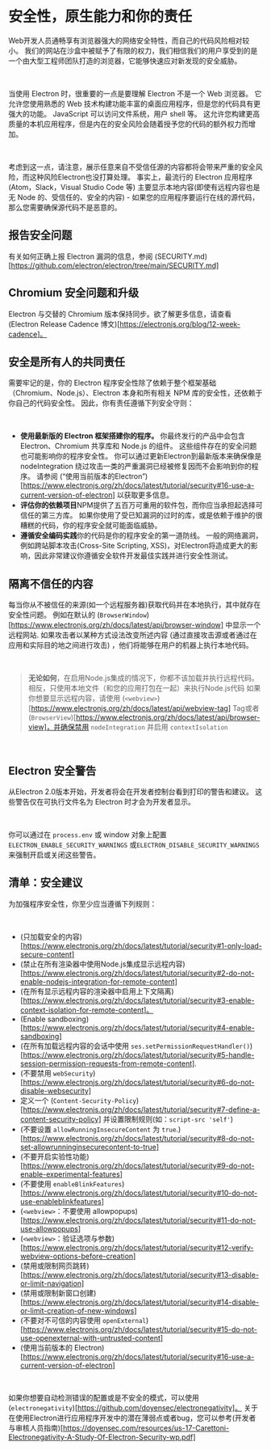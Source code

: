 # 安全性，原生能力和你的责任

Web开发人员通畅享有浏览器强大的网络安全特性，而自己的代码风险相对较小。 我们的网站在沙盒中被赋予了有限的权力，我们相信我们的用户享受到的是一个由大型工程师团队打造的浏览器，它能够快速应对新发现的安全威胁。

<br>

当使用 Electron 时，很重要的一点是要理解 Electron 不是一个 Web 浏览器。 它允许您使用熟悉的 Web 技术构建功能丰富的桌面应用程序，但是您的代码具有更强大的功能。 JavaScript 可以访问文件系统，用户 shell 等。 这允许您构建更高质量的本机应用程序，但是内在的安全风险会随着授予您的代码的额外权力而增加。

<br>

考虑到这一点，请注意，展示任意来自不受信任源的内容都将会带来严重的安全风险，而这种风险Electron也没打算处理。 事实上，最流行的 Electron 应用程序(Atom，Slack，Visual Studio Code 等) 主要显示本地内容(即使有远程内容也是无 Node 的、受信任的、安全的内容) - 如果您的应用程序要运行在线的源代码，那么您需要确保源代码不是恶意的。

## 报告安全问题

有关如何正确上报 Electron 漏洞的信息，参阅 (SECURITY.md)[https://github.com/electron/electron/tree/main/SECURITY.md]

## Chromium 安全问题和升级

Electron 与交替的 Chromium 版本保持同步。欲了解更多信息，请查看 (Electron Release Cadence 博文)[https://electronjs.org/blog/12-week-cadence]。

## 安全是所有人的共同责任

需要牢记的是，你的 Electron 程序安全性除了依赖于整个框架基础（Chromium、Node.js）、Electron 本身和所有相关 NPM 库的安全性，还依赖于你自己的代码安全性。 因此，你有责任遵循下列安全守则：

<br>

- **使用最新版的 Electron 框架搭建你的程序。** 你最终发行的产品中会包含 Electron、Chromium 共享库和 Node.js 的组件。 这些组件存在的安全问题也可能影响你的程序安全性。 你可以通过更新Electron到最新版本来确保像是 nodeIntegration 绕过攻击一类的严重漏洞已经被修复因而不会影响到你的程序。 请参阅 (“使用当前版本的Electron”)[https://www.electronjs.org/zh/docs/latest/tutorial/security#16-use-a-current-version-of-electron] 以获取更多信息。
- **评估你的依赖项目**NPM提供了五百万可重用的软件包，而你应当承担起选择可信任的第三方库。 如果你使用了受已知漏洞的过时的库，或是依赖于维护的很糟糕的代码，你的程序安全就可能面临威胁。
- **遵循安全编码实践**你的代码是你的程序安全的第一道防线。 一般的网络漏洞，例如跨站脚本攻击(Cross-Site Scripting, XSS)，对Electron将造成更大的影响，因此非常建议你遵循安全软件开发最佳实践并进行安全性测试。

## 隔离不信任的内容

每当你从不被信任的来源(如一个远程服务器)获取代码并在本地执行，其中就存在安全性问题。 例如在默认的 (`BrowserWindow`)[https://www.electronjs.org/zh/docs/latest/api/browser-window] 中显示一个远程网站. 如果攻击者以某种方式设法改变所述内容 (通过直接攻击源或者通过在应用和实际目的地之间进行攻击) ，他们将能够在用户的机器上执行本地代码。

<br>

> **无论如何**，在启用Node.js集成的情况下，你都不该加载并执行远程代码。 相反，只使用本地文件（和您的应用打包在一起）来执行Node.js代码 如果你想要显示远程内容，请使用 (`<webview>`)[https://www.electronjs.org/zh/docs/latest/api/webview-tag] Tag或者 (`BrowserView`)[https://www.electronjs.org/zh/docs/latest/api/browser-view]，并确保禁用 `nodeIntegration` 并启用 `contextIsolation`

<br>

## Electron 安全警告

从Electron 2.0版本开始，开发者将会在开发者控制台看到打印的警告和建议。 这些警告仅在可执行文件名为 Electron 时才会为开发者显示。

<br>

你可以通过在 `process.env` 或 window 对象上配置 `ELECTRON_ENABLE_SECURITY_WARNINGS` 或`ELECTRON_DISABLE_SECURITY_WARNINGS` 来强制开启或关闭这些警告。

## 清单：安全建议​

为加强程序安全性，你至少应当遵循下列规则：

<br>

- (只加载安全的内容)[https://www.electronjs.org/zh/docs/latest/tutorial/security#1-only-load-secure-content]
- (禁止在所有渲染器中使用Node.js集成显示远程内容)[https://www.electronjs.org/zh/docs/latest/tutorial/security#2-do-not-enable-nodejs-integration-for-remote-content]
- (在所有显示远程内容的渲染器中启用上下文隔离)[https://www.electronjs.org/zh/docs/latest/tutorial/security#3-enable-context-isolation-for-remote-content]。
- (Enable sandboxing)[https://www.electronjs.org/zh/docs/latest/tutorial/security#4-enable-sandboxing]
- (在所有加载远程内容的会话中使用 `ses.setPermissionRequestHandler()`)[https://www.electronjs.org/zh/docs/latest/tutorial/security#5-handle-session-permission-requests-from-remote-content].
- (不要禁用 `webSecurity`)[https://www.electronjs.org/zh/docs/latest/tutorial/security#6-do-not-disable-websecurity]
- 定义一个 (`Content-Security-Policy`)[https://www.electronjs.org/zh/docs/latest/tutorial/security#7-define-a-content-security-policy] 并设置限制规则(如：`script-src 'self'`)
- (不要设置 `allowRunningInsecureContent` 为 `true`.)[https://www.electronjs.org/zh/docs/latest/tutorial/security#8-do-not-set-allowrunninginsecurecontent-to-true]
- (不要开启实验性功能)[https://www.electronjs.org/zh/docs/latest/tutorial/security#9-do-not-enable-experimental-features]
- (不要使用 `enableBlinkFeatures`)[https://www.electronjs.org/zh/docs/latest/tutorial/security#10-do-not-use-enableblinkfeatures]
- (`<webview>`：不要使用 allowpopups)[https://www.electronjs.org/zh/docs/latest/tutorial/security#11-do-not-use-allowpopups]
- (`<webview>`：验证选项与参数)[https://www.electronjs.org/zh/docs/latest/tutorial/security#12-verify-webview-options-before-creation]
- (禁用或限制网页跳转)[https://www.electronjs.org/zh/docs/latest/tutorial/security#13-disable-or-limit-navigation]
- (禁用或限制新窗口创建)[https://www.electronjs.org/zh/docs/latest/tutorial/security#14-disable-or-limit-creation-of-new-windows]
- (不要对不可信的内容使用 `openExternal`)[https://www.electronjs.org/zh/docs/latest/tutorial/security#15-do-not-use-openexternal-with-untrusted-content]
- (使用当前版本的 Electron)[https://www.electronjs.org/zh/docs/latest/tutorial/security#16-use-a-current-version-of-electron]

<br>

如果你想要自动检测错误的配置或是不安全的模式，可以使用 (`electronegativity`)[https://github.com/doyensec/electronegativity]。 关于在使用Electron进行应用程序开发中的潜在薄弱点或者bug，您可以参考(开发者与审核人员指南)[https://doyensec.com/resources/us-17-Carettoni-Electronegativity-A-Study-Of-Electron-Security-wp.pdf]